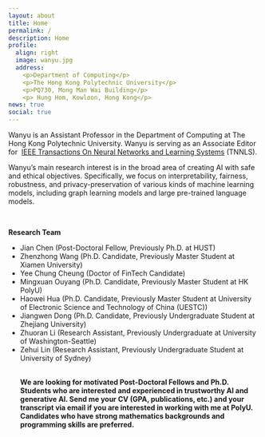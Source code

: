 ```yaml
---
layout: about
title: Home
permalink: /
description: Home
profile:
  align: right
  image: wanyu.jpg
  address: 
    <p>Department of Computing</p>
    <p>The Hong Kong Polytechnic University</p>
    <p>PQ730, Mong Man Wai Building</p>
    <p> Hung Hom, Kowloon, Hong Kong</p>
news: true
social: true
---
```

Wanyu is an Assistant Professor in the Department of Computing at The Hong Kong Polytechnic University. Wanyu is serving as an Associate Editor for  <a href="https://cis.ieee.org/publications/t-neural-networks-and-learning-systems/ieee-transactions-on-neural-networks-and-learning-systems">IEEE Transactions On Neural Networks and Learning Systems</a> (TNNLS).

Wanyu’s main research interest is in the broad area of creating AI with safe and ethical objectives. Specifically, we focus on interpretability, fairness, robustness, and privacy-preservation of various kinds of machine learning models, including graph learning models and large pre-trained language models. 

<br>

<p> <strong>Research Team</strong>

<ul class="square">
<li>Jian Chen (Post-Doctoral Fellow, Previously Ph.D. at HUST)</li>
<li>Zhenzhong Wang (Ph.D. Candidate, Previously Master Student at Xiamen University)</li>
<li>Yee Chung Cheung (Doctor of FinTech Candidate)</li>
<li>Mingxuan Ouyang (Ph.D. Candidate, Previously Master Student at HK PolyU)</li>
<li>Haowei Hua (Ph.D. Candidate, Previously Master Student at University of Electronic Science and Technology of China (UESTC))</li>
<li>Jiangwen Dong (Ph.D. Candidate, Previously Undergraduate Student at Zhejiang University)</li>
<li>Zhuoran Li (Research Assistant, Previously Undergraduate at University of Washington-Seattle)</li>
<li>Zehui Lin (Research Assistant, Previously Undergraduate Student at University of Sydney)</li>
<br>

<p> <strong>We are looking for motivated Post-Doctoral Fellows and Ph.D. Students who are interested and experienced in trustworthy AI and generative AI. Send me your CV (GPA, publications, etc.) and your transcript via email if you are interested in working with me at PolyU. Candidates who have strong mathematics backgrounds and programming skills are preferred. </strong>
<br>
<br>
